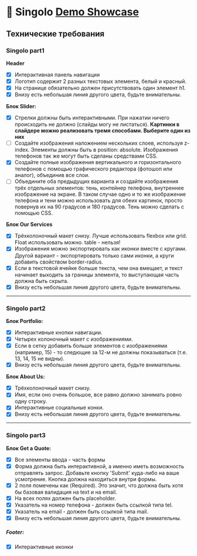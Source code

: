 
# 🚀 Singolo [Demo Showcase](https://nixon2105.github.io/singolo/)

## Технические требования

### Singolo part1
**Header**
- [x] Интерактивная панель навигации
- [x] Логотип содержит 2 разных текстовых элемента, белый и красный.
- [x] На странице обязательно должен присутствовать один элемент h1.
- [x] Внизу есть небольшая линия другого цвета, будьте внимательны.

**Блок Slider:**
- [x] Стрелки должны быть интерактивными. При нажатии ничего происходить не должно (слайды могу не листаться).
**Картинки в слайдере можно реализовать тремя способами. Выберите один из них**
- [ ] Создайте изображения наложением нескольких слоев, используя z-index. Элементы должны быть в position: absolute. Изображения телефонов так же могут быть сделаны средствами CSS.
- [x] Создайте полные изображения вертикального и горизонтального телефонов с помощью графического редактора (фотошоп или аналог), объединив все слои.
- [ ]  Объедините оба предыдущих варианта и создайте изображения трёх отдельных элементов: тень, контейнер телефона, внутреннее изображение на экране. В таком случае одно и то же изображение телефона и тени можно использовать для обеих картинок, просто повернув их на 90 градусов и 180 градусов. Тень можно сделать с помощью CSS.

**Блок Our Services**
- [x] Трёхколоночный макет снизу. Лучше использовать flexbox или grid. Float использовать можно. table - нельзя!
- [x] Изображения можно экспортировать как иконки вместе с кругами. Другой вариант - экспортировать только сами иконки, а круги добавить свойством border-radius.
- [x] Если в текстовой ячейке больше текста, чем она вмещает, и текст начинает выходить за границы элемента, то выступающая часть должна быть скрыта.
- [x] Внизу есть небольшая линия другого цвета, будьте внимательны.

---

### Singolo part2
**Блок Portfolio:**
- [x] Интерактивные кнопки навигации.
- [x] Четырех колоночный макет с изображениями.
- [x] Если в сетку добавить больше элементов с изображениями (например, 15) - то следющие за 12-м не должны показываться (т.е. 13, 14, 15 не видны).
- [x] Внизу есть небольшая линия другого цвета, будьте внимательны.

**Блок About Us:**
- [x] Трёхколоночный макет снизу.
- [x] Имя, если оно очень большое, все равно должно занимать ровно одну строку.
- [x] Интерактивные социальные конки.
- [x] Внизу есть небольшая линия другого цвета, будьте внимательны.

---

### Singolo part3
**Блок Get a Quote:**
- [x] Все элементы ввода - часть формы
- [x] Форма должна быть интерактивной, а именно иметь возможность отправлять запрос. Добавьте кнопку 'Submit' куда-либо на ваше усмотрение. Кнопка должна находиться внутри формы.
- [x] 2 поля помечены как (Required). Это значит, что должна быть хотя бы базовая валидация на text и на email.
- [x] На всех полях должен быть placeholder.
- [x] Указатель на номер телефона - должен быть ссылкой типа tel.
- [x] Указатель на email - должен быть ссылкой типа mail.
- [x] Внизу есть небольшая линия другого цвета, будьте внимательны.

##### Footer:
- [x] Интерактивные иконки

    



    
    
   
    


 



    
    
    
